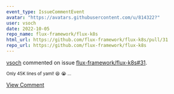 ```yaml
---
event_type: IssueCommentEvent
avatar: "https://avatars.githubusercontent.com/u/814322?"
user: vsoch
date: 2022-10-05
repo_name: flux-framework/flux-k8s
html_url: https://github.com/flux-framework/flux-k8s/pull/31
repo_url: https://github.com/flux-framework/flux-k8s
---
```


<a href='https://github.com/vsoch' target='_blank'>vsoch</a> commented on issue <a href='https://github.com/flux-framework/flux-k8s/pull/31' target='_blank'>flux-framework/flux-k8s#31</a>.

<small>Only 45K lines of yaml! :laughing: :sob: ...</small>

<a href='https://github.com/flux-framework/flux-k8s/pull/31' target='_blank'>View Comment</a>